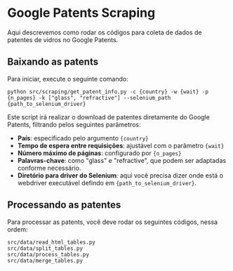 # Google Patents Scraping

Aqui descrevemos como rodar os códigos para coleta de dados de patentes de vidros no Google Patents.

## Baixando as patents

Para iniciar, execute o seguinte comando:

```
python src/scraping/get_patent_info.py -c {country} -w {wait} -p {n_pages} -k ["glass", "refractive"] --selenium_path {path_to_selenium_driver}
```


Este script irá realizar o download de patentes diretamente do Google Patents, filtrando pelos seguintes parâmetros:

- **País**: especificado pelo argumento `{country}`
- **Tempo de espera entre requisições**: ajustável com o parâmetro `{wait}`
- **Número máximo de páginas**: configurado por `{n_pages}`
- **Palavras-chave**: como "glass" e "refractive", que podem ser adaptadas conforme necessário.
- **Diretório para driver do Selenium**: aqui você precisa dizer onde está o webdriver executável defindo em `{path_to_selenium_driver}`. 

## Processando as patentes

Para processar as patents, você deve rodar os seguintes códigos, nessa ordem:

```
src/data/read_html_tables.py
src/data/split_tables.py
src/data/process_tables.py
src/data/merge_tables.py
```
